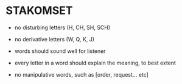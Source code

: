 # STAKOMSET
- no disturbing letters (H, CH, SH, SCH)
- no derivative letters (W, Q, K, J)
- words should sound well for listener

- every letter in a word should explain the meaning, to best extent
- no manipulative words, such as [order, request... etc]

